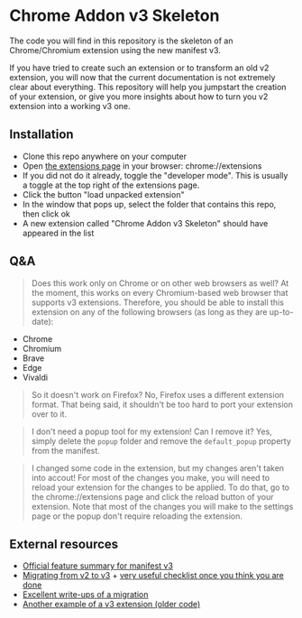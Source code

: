 # Chrome Addon v3 Skeleton
The code you will find in this repository is the skeleton of an Chrome/Chromium extension using the new manifest v3.

If you have tried to create such an extension or to transform an old v2 extension, you will now that the current documentation is not extremely clear about everything.
This repository will help you jumpstart the creation of your extension, or give you more insights about how to turn you v2 extension into a working v3 one.

## Installation
- Clone this repo anywhere on your computer
- Open [the extensions page](chrome://extensions) in your browser: chrome://extensions
- If you did not do it already, toggle the "developer mode". This is usually a toggle at the top right of the extensions page.
- Click the button "load unpacked extension"
- In the window that pops up, select the folder that contains this repo, then click ok
- A new extension called "Chrome Addon v3 Skeleton" should have appeared in the list

## Q&A
> Does this work only on Chrome or on other web browsers as well?
At the moment, this works on every Chromium-based web browser that supports v3 extensions.
Therefore, you should be able to install this extension on any of the following browsers (as long as they are up-to-date):
- Chrome
- Chromium
- Brave
- Edge
- Vivaldi

> So it doesn't work on Firefox?
No, Firefox uses a different extension format. That being said, it shouldn't be too hard to port your extension over to it.

> I don't need a popup tool for my extension! Can I remove it?
Yes, simply delete the `popup` folder and remove the `default_popup` property from the manifest.

> I changed some code in the extension, but my changes aren't taken into accout!
For most of the changes you make, you will need to reload your extension for the changes to be applied.
To do that, go to the chrome://extensions page and click the reload button of your extension.
Note that most of the changes you will make to the settings page or the popup don't require reloading the extension.

## External resources
- [Official feature summary for manifest v3](https://developer.chrome.com/docs/extensions/mv3/intro/mv3-overview/)
- [Migrating from v2 to v3](https://developer.chrome.com/docs/extensions/mv3/intro/mv3-migration/) + [very useful checklist once you think you are done](https://developer.chrome.com/docs/extensions/mv3/mv3-migration-checklist/)
- [Excellent write-ups of a migration](https://github.com/kentbrew/learning-manifest-v3)
- [Another example of a v3 extension (older code)](https://gist.github.com/dotproto/3a328d6b187621b445499ba503599dc0)
